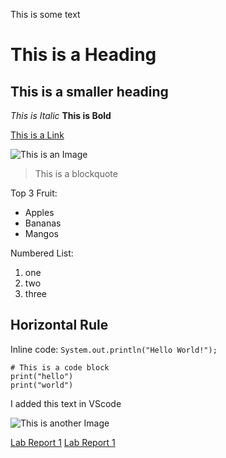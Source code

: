 This is some text

# This is a Heading
## This is a smaller heading

*This is Italic*
**This is Bold**

[This is a Link](https://ucsd.edu/)

![This is an Image](https://collegiatewaterpolo.org/wp-content/uploads/2017/08/UC-San-Diego-W-267x300.jpg)

> This is a blockquote

Top 3 Fruit:
* Apples
* Bananas
* Mangos

Numbered List:
1. one
2. two
3. three

Horizontal Rule
---

Inline code: `System.out.println("Hello World!");`

```
# This is a code block
print("hello")
print("world")
```

I added this text in VScode

![This is another Image](https://a.espncdn.com/combiner/i?img=/i/teamlogos/ncaa/500/28.png&h=200&w=200)

[Lab Report 1](lab-report-1-week-2.html)
[Lab Report 1](https://AlexVazquez19.github.io/cse15l-lab-reports/lab-report-1-week-2.html)
